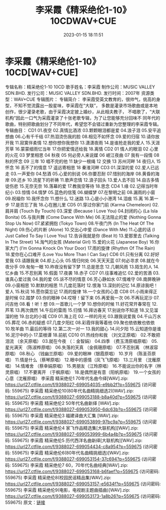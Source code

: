 ﻿---
title: 李采霞《精采绝伦1-10》10CDWAV+CUE
date: 2023-01-15 18:11:51
categories: WAV车载音乐、镜像
tags: 华语中文
---
# 李采霞《精采绝伦1-10》10CD[WAV+CUE]

专辑名称：精采绝伦1-10 10CD
歌手姓名：李采霞
制作公司：MUSIC VALLEY SDN.BHD.
发行公司：MUSIC VALLEY SDN.BHD.
发行时间：2007年
资源类型：WAV+CUE
专辑图片：
专辑简介：
李采霞受英文教育的，很帅气，佻高的身型，不知不觉流露出一股星味，李采霞在“大联”，
多数是灌录市场歌曲或是本地创作，很少灌录老歌，由于采霞决定披上婚纱，从此相夫教子，
不唱歌了，“大联机构”因此一口气为采霞灌录了十张老歌专辑，为了让您能够充分回味不
同年代的歌曲，特别把歌曲划分了不同年代，希望您不会错过重新为您整理的李采霞专辑。
专辑曲目：
CD1
01.夜空
02.真情比酒浓
03.颗颗眼泪都是爱
04.浪子泪
05.安平追想曲
06.心有千千结
07.热泪烫伤我的脸
08.相见不如怀念
09.爱的归宿
10.请你放开我
11.寂寞伴柔情
12.想你想你我想你
13.潇潇夜雨
14.是谁抢走我的爱人
15.天涯芳草
16.蒙蒙细雨忆当年
17.你把爱情还给我
18.离情
CD2
01 情人的眼泪
02 心里的火花
03 梦里相思
04 秋夜
05 何必旁人来说媒
06 岷江夜曲
07 我有一段情
08 秋的怀念
09 三年
10 唱不完的他
11 缺少一根绳
12 交换
13 苏州河畔
14 夜归人
15 怀念
16 丢不了的情意
17 遥远寄相思
18 秦淮河畔
CD3
01.深深的爱
02.爱人已远走
03.一声爱你
04.愁酒
05.心爱的别说
06.你要忍耐
07.惜别的海岸
08.黄昏的海岸
09.还乡
10.流星下的祈祷
11.歌声恋情
12.浪子回头
13.爱人去不回
14.自古多情徒伤悲
15.无奈无奈
16.落幕的爱
17.教我空等待
18.思念
CD4
1.缘
02.记得当时年纪小
03.惊情
04.情梦
05.蓝色的信笺
06.蝴蝶梦
07.在黎明之前
08.漏雨的小窗
09.祝福你
10.我怀念你
11.想什么
12.迷路
13.心是小小港湾
14.泪痕
15.离
16.第一步
17.是否忘了我
18.心在圈儿里
CD5
01.穿过你家门前 (Karma Chemeleon)
02.肩并肩 (Touch By Touch)
03.深爱 (Because I Love You)
04.封闭的心 (La Isla Bonita)
05.与我共舞 (Come Dance With Me)
06.无法阻止的爱 (Nothing Gonna Stop Us Now)
07.紧紧拥抱 (Tokyo Town)
08.午夜门外 (In The Heat Of The Night)
09.伤心的片断 (Alone)
10.交出心中爱 (Dance With Me)
11.心底的话 (I Just Called To Say I Love You)
12.告诉我就是你 (Beat It)
13.爱那里去 (Talking In The Street)
14.淘气的女孩 (Material Girl)
15.爱的火花 (Japanese Boy)
16.你家大门 (I’m Gonna Knock On Your Door)
17.雨的旋律 (Rhythm Of The Rain)
18.爱你在心口难开 (Love You More Than I Can Say)
CD6
01.只有分离
02.好好爱我
03.请跟我来
04.却上心头
05.情归何处
06.天天天蓝
07.何必寻求
08.就在今夜分手
09.匆匆一眼
10.昨夜没有留下梦
11.总是思念
12.几朝风雨
13.陌生的人
14.忆乡曲
15.不忍别离
16.假面
17.夜袭
18.赤子
CD7
01.往事难追忆
02.爱的苦酒
03.谁真心爱过我
04.我的爱
05.诉不尽的情意
06.芳心静如水
07.情难守
08.南屏晚钟
09.小窗相思
10.默默的相思
11.几度花落时
12.恨海
13.深刻的记忆
14.原谅我吧！爱人
15.秋词
16.愿你莫忘记
17.雨的旋律
18.一个女孩的心意
CD8
01.小雨来得正是时候
02.踏梦
03.你的眼神
04.哎呀！留下来
05.再爱我一次
06.不再玩泥沙
07.问吉他
08.看！听！想
09.一首歌儿一个梦
10.想你的时候
11.好花常开春常在
12.芦苇
13.两次偶然
14.午后的雷雨
15.归情
16.拜访春天
17.别说你不知道
18.又见溜溜的他
19.台北的小城
CD9
01.海上花
02.一样的月光
03.跟我说爱我
04.千山万水
05.葬花
06.赤的疑惑
07.几度夕阳红
08.彩霞伴我等着他
09.聚也依依散也依依
10.牧羊曲
11.最后的等待
12.第二次一对一
13.我的甜心
14.问夕阳
15.云知道你是谁
16.泥泞中的小
17.菜根谭
18.前航
CD10
01.热线你和我 （刘文正原唱）
02.不敢把泪流 （余天原唱）
03.就在今夜 （：金智娟）
04.四季 （费玉清原唱原唱）
05.星光满天 （陈淑桦原唱）
06.失落的天真 （金佩珊原唱）
07.不忍别离 （林淑容原唱）
08.秋心 （钱幽兰原唱）
09.爱的眼神（银霞原唱）
10.岁月 （陈圣芬原唱）
11.情是什么（蔡琴原唱）
12.眼中的感情（凤飞飞原唱）
13.三月里 （沈雁原唱）
14.情难舍 （蔡幸娟原唱）
15.男朋友（江玲原唱）
16.不能说出你的名字（林灵原唱）
17.不要离开 （于枫原唱）
18.是偶然是有意（阳帆原唱）
19.一个女孩的心意（沈雁原唱）
李采霞 精采绝伦1 70年代名曲今绎[WAV].zip: https://url27.ctfile.com/f/9388027-699054035-e9bb2f?p=559675
(访问密码: 559675)
李采霞 精采绝伦10(80年代名曲精挑细选2)[WAV].zip: https://url27.ctfile.com/f/9388027-699053188-b8a40d?p=559675
(访问密码: 559675)
李采霞 精采绝伦2 50年代名曲新绎 [WAV].zip: https://url27.ctfile.com/f/9388027-699053950-6dc63b?p=559675
(访问密码: 559675)
李采霞 精采绝伦3 福建译曲大汇集 [WAV].zip: https://url27.ctfile.com/f/9388027-699053899-97bc9a?p=559675
(访问密码: 559675)
李采霞 精采绝伦4 家飞作品精选集[大联机构][WAV].zip: https://url27.ctfile.com/f/9388027-699053999-6b4a4b?p=559675
(访问密码: 559675)
李采霞 精采绝伦5 历代西洋名曲新绎[大联机构][WAV].zip: https://url27.ctfile.com/f/9388027-699054434-c8a954?p=559675
(访问密码: 559675)
李采霞 精采绝伦6(80年代名曲精挑细选)[WAV].zip: https://url27.ctfile.com/f/9388027-699053154-37c694?p=559675
(访问密码: 559675)
李采霞 精采绝伦7 60，70年代名曲经典[WAV].zip: https://url27.ctfile.com/f/9388027-699053168-b6faef?p=559675
(访问密码: 559675)
李采霞 精采绝伦8(校园民谣精品集)WAV].zip: https://url27.ctfile.com/f/9388027-699053157-e5634f?p=559675
(访问密码: 559675)
李采霞 精采绝伦9(电影，电视剧主题曲插曲)[WAV].zip: https://url27.ctfile.com/f/9388027-699053173-1a8b26?p=559675
(访问密码: 559675)
原文：[链接](https://blog.sina.com.cn/s/blog_1647c7e76010310pa.html)